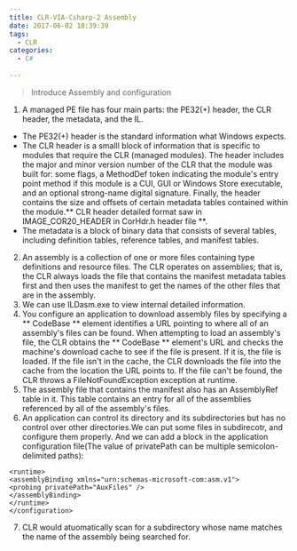 ```yaml
---
title: CLR-VIA-Csharp-2 Assembly
date: 2017-06-02 18:39:39
tags:
  - CLR
categories:
  - C#
    
---
```

> Introduce Assembly and configuration

<!--more-->


1. A managed PE file has four main parts: the PE32(+) header, the CLR header, the metadata, and the IL.
 - The PE32(+) header is the standard information what Windows expects.
 - The CLR header is a smalll block of information that is specific to modules that require the CLR (managed modules). The header includes the major and minor version number of the CLR that the module was built for: some flags, a MethodDef token indicating the module's entry point method if this module is a CUI, GUI or Windows Store executable, and an optional strong-name digital signature. Finally, the header contains the size and offsets of certain metadata tables contained within the module.** CLR header detailed format saw in IMAGE_COR20_HEADER in CorHdr.h header file **.
 - The metadata is a block of binary data that consists of several tables, including definition tables, reference tables, and manifest tables.
2. An assembly is a collection of one or more files containing type definitions and resource files. The CLR operates on assemblies; that is, the CLR always loads the file that contains the manifest metadata tables first and then uses the manifest to get the names of the other files that are in the assembly.
3. We can use ILDasm.exe to view internal detailed information.
4. You configure an application to download assembly files by specifying a ** CodeBase ** element identifies a URL pointing to where all of an assembly's files can be found. When attempting to load an assembly's file, the CLR obtains the ** CodeBase ** element's URL and checks the machine's download cache to see if the file is present. If it is, the file is loaded. If the file isn't in the cache, the CLR downloads the file into the cache from the location the URL points to. If the file can't be found, the CLR throws a FileNotFoundException exception at runtime.
5. The assembly file that contains the manifest also has an AssemblyRef table in it. This table contains an entry for all of the assemblies referenced by all of the assembly's files.
6. An application can control its directory and its subdirectories but has no control over other directories.We can put some files in subdirecotr, and configure them properly. And we can add a block in the application configuration file(The value of privatePath can be multiple semicolon-delimited paths):
```
<runtime>
<assemblyBinding xmlns="urn:schemas-microsoft-com:asm.v1">
<probing privatePath="AuxFiles" />
</assemblyBinding>
</runtime>
</configuration> 
```
7. CLR would atuomatically scan for a subdirectory whose name matches the name of the assembly being searched for.

